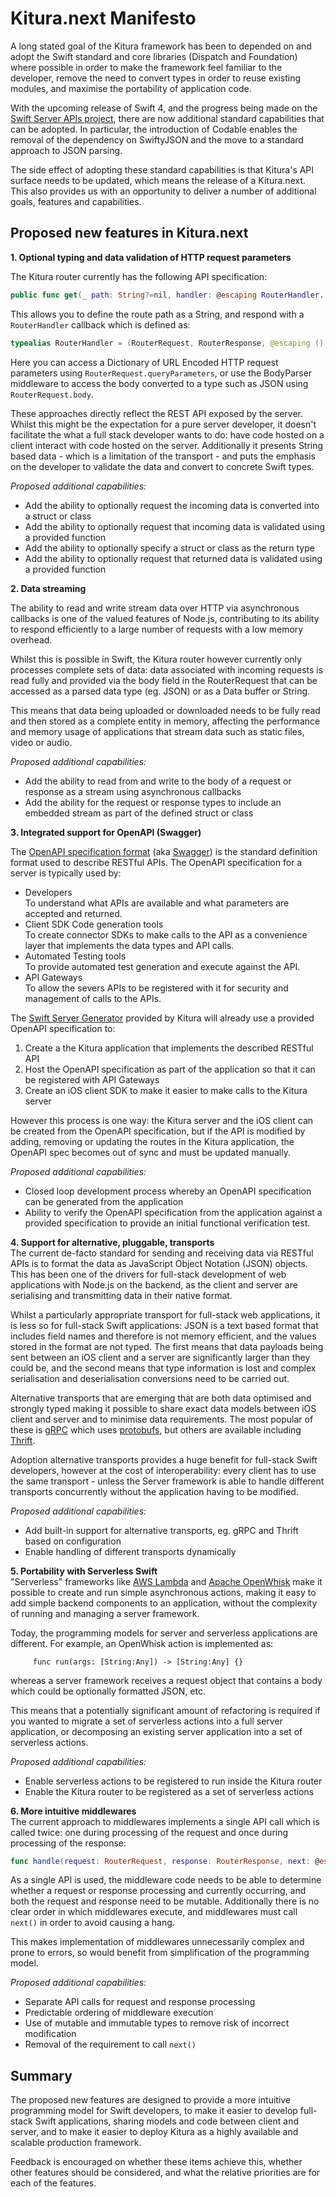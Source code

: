 # Kitura.next Manifesto

A long stated goal of the Kitura framework has been to depended on and adopt the Swift standard and core libraries (Dispatch and Foundation) where possible in order to make the framework feel familiar to the developer, remove the need to convert types in order to reuse existing modules, and maximise the portability of application code.

With the upcoming release of Swift 4, and the progress being made on the [Swift Server APIs project](https://swift.org/server-apis/), there are now additional standard capabilities that can be adopted. In particular, the introduction of Codable enables the removal of the dependency on SwiftyJSON and the move to a standard approach to JSON parsing.

The side effect of adopting these standard capabilities is that Kitura's API surface needs to be updated, which means the release of a Kitura.next. This also provides us with an opportunity to deliver a number of additional goals, features and capabilities. 

## Proposed new features in Kitura.next

**1. Optional typing and data validation of HTTP request parameters**  

The Kitura router currently has the following API specification:

```swift
public func get(_ path: String?=nil, handler: @escaping RouterHandler...) -> Router 
```

This allows you to define the route path as a String, and respond with a `RouterHandler` callback which is defined as:

```swift
typealias RouterHandler = (RouterRequest, RouterResponse, @escaping () -> Void) throws -> Void
```

Here you can access a Dictionary of URL Encoded HTTP request parameters using `RouterRequest.queryParameters`, or use the BodyParser middleware to access the body converted to a type such as JSON using `RouterRequest.body`.

These approaches directly reflect the REST API exposed by the server. Whilst this might be the expectation for a pure server developer, it doesn't facilitate the what a full stack developer wants to do: have code hosted on a client interact with code hosted on the server. Additionally it presents String based data - which is a limitation of the transport - and puts the emphasis on the developer to validate the data and convert to concrete Swift types.

_Proposed additional capabilities:_  
* Add the ability to optionally request the incoming data is converted into a struct or class
* Add the ability to optionally request that incoming data is validated using a provided function
* Add the ability to optionally specify a struct or class as the return type
* Add the ability to optionally request that returned data is validated using a provided function


**2. Data streaming**  

The ability to read and write stream data over HTTP via asynchronous callbacks is one of the valued features of Node.js, contributing to its ability to respond efficiently to a large number of requests with a low memory overhead.

Whilst this is possible in Swift, the Kitura router however currently only processes complete sets of data: data associated with incoming requests is read fully and provided via the body field in the RouterRequest that can be accessed as a parsed data type (eg. JSON) or as a Data buffer or String.

This means that data being uploaded or downloaded needs to be fully read and then stored as a complete entity in memory, affecting the performance and memory usage of applications that stream data such as static files, video or audio.

_Proposed additional capabilities:_ 
* Add the ability to read from and write to the body of a request or response as a stream using asynchronous callbacks
* Add the ability for the request or response types to include an embedded stream as part of the defined struct or class

**3. Integrated support for OpenAPI (Swagger)**  

The [OpenAPI specification format](https://www.openapis.org) (aka [Swagger](https://swagger.io)) is the standard definition format used to describe RESTful APIs. The OpenAPI specification for a server is typically used by:
* Developers  
To understand what APIs are available and what parameters are accepted and returned.
* Client SDK Code generation tools  
To  create connector SDKs to make calls to the API as a convenience layer that implements the data types and API calls.
* Automated Testing tools  
To provide automated test generation and execute against the API. 
* API Gateways  
To allow the severs APIs to be registered with it for security and management of calls to the APIs.

The [Swift Server Generator](http://www.kitura.io/en/starter/generator.html) provided by Kitura will already use a provided OpenAPI specification to:
1. Create a the Kitura application that implements the described RESTful API
2. Host the OpenAPI specification as part of the application so that it can be registered with API Gateways
3. Create an iOS client SDK to make it easier to make calls to the Kitura server 

However this process is one way: the Kitura server and the iOS client can be created from the OpenAPI specification, but if the API is modified by adding, removing or updating the routes in the Kitura application, the OpenAPI spec becomes out of sync and must be updated manually.

_Proposed additional capabilities:_ 
* Closed loop development process whereby an OpenAPI specification can be generated from the application
* Ability to verify the OpenAPI specification from the application against a provided specification to provide an initial functional verification test.


**4. Support for alternative, pluggable, transports**  
The current de-facto standard for sending and receiving data via RESTful APIs is to format the data as JavaScript Object Notation (JSON) objects. This has been one of the drivers for full-stack development of web applications with Node.js on the backend, as the client and server are serialising and transmitting data in their native format.

Whilst a particularly appropriate transport for full-stack web applications, it is less so for full-stack Swift applications: JSON is a text based format that includes field names and therefore is not memory efficient, and the values stored in the format are not typed. The first means that data payloads being sent between an iOS client and a server are significantly larger than they could be, and the second means that type information is lost and complex serialisation and deserialisation conversions need to be carried out.

Alternative transports that are emerging that are both data optimised and strongly typed making it possible to share exact data models between iOS client and server and to minimise data requirements. The most popular of these is [gRPC](https://grpc.io) which uses [protobufs](https://developers.google.com/protocol-buffers/), but others are available including [Thrift](https://thrift.apache.org).

Adoption alternative transports provides a huge benefit for full-stack Swift developers, however at the cost of interoperability: every client has to use the same transport - unless the Server framework is able to handle different transports concurrently without the application having to be modified.

_Proposed additional capabilities:_ 
* Add built-in support for alternative transports, eg. gRPC and Thrift based on configuration
* Enable handling of different transports dynamically


**5. Portability with Serverless Swift**  
"Serverless" frameworks like [AWS Lambda](https://aws.amazon.com/lambda/) and [Apache OpenWhisk](https://developer.ibm.com/code/open/apache-openwhisk/) make it possible to create and run simple asynchronous actions, making it easy to add simple backend components to an application, without the complexity of running and managing a server framework.

Today, the programming models for server and serverless applications are different. For example, an OpenWhisk action is implemented as:

```
     func run(args: [String:Any]) -> [String:Any] {}
```

whereas a server framework receives a request object that contains a body which could be optionally formatted JSON, etc.

This means that a potentially significant amount of refactoring is required if you wanted to migrate a set of serverless actions into a full server application, or decomposing an existing server application into a set of serverless actions.

_Proposed additional capabilities:_ 
* Enable serverless actions to be registered to run inside the Kitura router
* Enable the Kitura router to be registered as a set of serverless actions


**6. More intuitive middlewares**  
The current approach to middlewares implements a single API call which is called twice: one during processing of the request and once during processing of the response:

```swift
func handle(request: RouterRequest, response: RouterResponse, next: @escaping () -> Void) 
```

As a single API is used, the middleware code needs to be able to determine whether a request or response processing and currently occurring, and both the request and response need to be mutable. Additionally there is no clear order in which middlewares execute, and middlewares must call `next()` in order to avoid causing a hang.

This makes implementation of middlewares unnecessarily complex and prone to errors, so would benefit from simplification of the programming model.

_Proposed additional capabilities:_ 
* Separate API calls for request and response processing
* Predictable ordering of middleware execution
* Use of mutable and immutable types to remove risk of incorrect modification
* Removal of the requirement to call `next()`


## Summary
The proposed new features are designed to provide a more intuitive programming model for Swift developers,  to make it easier to develop full-stack Swift applications, sharing models and code between client and server, and to make it easier to deploy Kitura as a highly available and scalable production framework.

Feedback is encouraged on whether these items achieve this, whether other features should be considered, and what the relative priorities are for each of the features.
